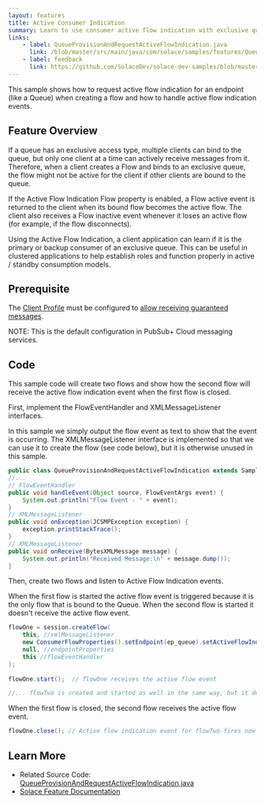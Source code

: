 ```yaml
---
layout: features
title: Active Consumer Indication
summary: Learn to use consumer active flow indication with exclusive queues.
links:
    - label: QueueProvisionAndRequestActiveFlowIndication.java
      link: /blob/master/src/main/java/com/solace/samples/features/QueueProvisionAndRequestActiveFlowIndication.java
    - label: feedback
      link: https://github.com/SolaceDev/solace-dev-samples/blob/master/src/pages/tutorials/jcsmp/feature_active-flow-indication.md
---
```


This sample shows how to request active flow indication for an endpoint (like a Queue) when creating a flow and how to handle active flow indication events.

## Feature Overview

If a queue has an exclusive access type, multiple clients can bind to the queue, but only one client at a time can actively receive messages from it. Therefore, when a client creates a Flow and binds to an exclusive queue, the flow might not be active for the client if other clients are bound to the queue.

If the Active Flow Indication Flow property is enabled, a Flow active event is returned to the client when its bound flow becomes the active flow. The client also receives a Flow inactive event whenever it loses an active flow (for example, if the flow disconnects).

Using the Active Flow Indication, a client application can learn if it is the primary or backup consumer of an exclusive queue. This can be useful in clustered applications to help establish roles and function properly in active / standby consumption models.

## Prerequisite

The [Client Profile](https://docs.solace.com/Configuring-and-Managing/Configuring-Client-Profiles.htm) must be configured to [allow receiving guaranteed messages](https://docs.solace.com/Configuring-and-Managing/Configuring-Client-Profiles.htm#Allow-G-Msg-Receives).

NOTE:  This is the default configuration in PubSub+ Cloud messaging services.

## Code

This sample code will create two flows and show how the second flow will receive the active flow indication event when the first flow is closed.

First, implement the FlowEventHandler and XMLMessageListener interfaces. 

In this sample we simply output the flow event as text to show that the event is occurring.  The XMLMessageListener interface is implemented so that we can use it to create the flow (see code below), but it is otherwise unused in this sample.

```java
public class QueueProvisionAndRequestActiveFlowIndication extends SampleApp implements XMLMessageListener, FlowEventHandler {
//...
// FlowEventHandler
public void handleEvent(Object source, FlowEventArgs event) {
    System.out.println("Flow Event - " + event);
}
// XMLMessageListener
public void onException(JCSMPException exception) {
    exception.printStackTrace();
}
// XMLMessageListener
public void onReceive(BytesXMLMessage message) {
    System.out.println("Received Message:\n" + message.dump());
}                    
```

Then, create two flows and listen to Active Flow Indication events. 

When the first flow is started the active flow event is triggered because it is the only flow that is bound to the Queue.  When the second flow is started it doesn't receive the active flow event.

```java
flowOne = session.createFlow(
    this, //xmlMessageListener
    new ConsumerFlowProperties().setEndpoint(ep_queue).setActiveFlowIndication(true), //consumerFlowProperties
    null, //endpointProperties
    this //flowEventHandler
);
 
flowOne.start();  // flowOne receives the active flow event

//... flowTwo is created and started as well in the same way, but it doesn't receive the active flow event
```

When the first flow is closed, the second flow receives the active flow event.

```java
flowOne.close(); // Active flow indication event for flowTwo fires now that flowOne is closed
```

## Learn More

* Related Source Code: [QueueProvisionAndRequestActiveFlowIndication.java](https://github.com/SolaceSamples/solace-samples-java/blob/master/src/main/java/com/solace/samples/features/QueueProvisionAndRequestActiveFlowIndication.java)
* [Solace Feature Documentation](https://docs.solace.com/Solace-PubSub-Messaging-APIs/Developer-Guide/Creating-Flows.htm#Active-Flow-Indication)
